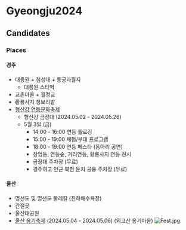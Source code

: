 # Gyeongju2024

## Candidates

### Places

#### 경주

- 대릉원 + 첨성대 + 동궁과월지
  - 대릉원 스타벅
- 교촌마을 + 월정교
- 황룡사지 청보리밭
- [형산강 연등문화축제](https://hsgllf.com/24)
  - 형산강 금장대 (2024.05.02 - 2024.05.26)
  - 5월 3일 (금)
    - 14:00 - 16:00 연등 플로깅
    - 15:00 - 19:00 체험/부대 프로그램
    - 18:00 - 19:00 연등 페스타 (동아리 공연)
    - 장엄등, 연등숲, 거리연등, 황룡사지 연등 전시
    - 금장대 주차장 (무료)
    - 경주여고 인근 북천 둔치 공용 주차장 (무료)

#### 울산

- 명선도 및 명선도 둘레길 (진하해수욕장)
- 간절곶
- 울산대공원
- [울산 옹기축제](https://www.onggi.or.kr/) (2024.05.04 - 2024.05.06) (외고산 옹기마을)
  ![Fest.jpg](https://www.onggi.or.kr/img/leaflet_2024_02.jpg)
